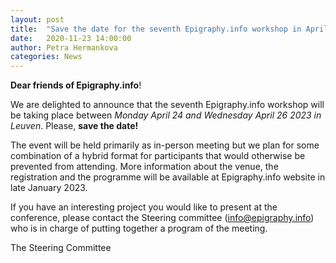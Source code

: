 ```yaml
---
layout: post
title:  "Save the date for the seventh Epigraphy.info workshop in April 2023"
date:   2020-11-23 14:00:00
author: Petra Hermankova
categories: News
---
```


**Dear friends of Epigraphy.info**!

We are delighted to announce that the seventh Epigraphy.info workshop will be taking place between *Monday April 24 and Wednesday April 26 2023 in Leuven*. Please, **save the date!**

The event will be held primarily as in-person meeting but we plan for some combination of a hybrid format for participants that would otherwise be prevented from attending.
More information about the venue, the registration and the programme will be available at Epigraphy.info website in late January 2023.

If you have an interesting project you would like to present at the conference, please contact the Steering committee ([info@epigraphy.info](mailto:info@epigraphy.info)) who is in charge of putting together a program of the meeting.


The Steering Committee